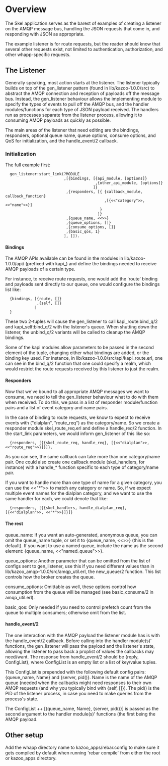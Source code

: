 
# Overview

The Skel application serves as the barest of examples of creating a listener on
the AMQP message bus, handling the JSON requests that come in, and responding
with JSON as appropriate.

The example listener is for route requests, but the reader should know that
several other requests exist, not limited to authentication, authorization, and
other whapp-specific requests.

## The Listener

Generally speaking, most action starts at the listener. The listener typically
builds on top of the gen_listener pattern (found in lib/kazoo-1.0.0/src) to
abstract the AMQP connection and reception of payloads off the message bus.
Instead, the gen_listener behaviour allows the implementing module to specify
the types of events to pull off the AMQP bus, and the handler modules/functions
for each type of JSON payload received. The handlers run as processes separate
from the listener process, allowing it to consuming AMQP payloads as quickly as
possible.

The main areas of the listener that need editing are the bindings, responders,
optional queue name, queue options, consume options, and QoS for initialization,
and the handle_event/2 callback.

### Initialization

The full example first:

~~~
  gen_listener:start_link(?MODULE
                          ,[{bindings, [{api_module, [options]}
                                        ,{other_api_module, [options]}
                                       ]}
                           ,{responders, [{ {callback_module, callback_function}
                                            ,[{<<"category">>, <<"name">>}]
                                          }
                                         ]}
                           ,{queue_name, <<>>}
                           ,{queue_options, []}
                           ,{consume_options, []}
                           ,{basic_qos, 1}
                          ], []).
~~~

#### Bindings

The AMQP APIs available can be found in the modules in lib/kazoo-1.0.0/api/
(prefixed with kapi_) and define the bindings needed to receive AMQP payloads of
a certain type.

For instance, to receive route requests, one would add the 'route' binding and
payloads sent directly to our queue, one would configure the bindings list like:

~~~
  {bindings, [{route, []}
              ,{self, []}
             ]
  }
~~~

These two 2-tuples will cause the gen_listener to call kapi_route:bind_q/2 and
kapi_self:bind_q/2 with the listener's queue. When shutting down the listener,
the unbind_q/2 variants will be called to cleanup the AMQP bindings.

Some of the kapi modules allow parameters to be passed in the second element of
the tuple, changing either what bindings are added, or the binding key used. For
instance, in lib/kazoo-1.0.0/src/api/kapi_route.erl, one can see in the
bind_q/2 function that one could specify a realm, which would restrict the route
requests received by this listener to just the realm.

#### Responders

Now that we've bound to all appropriate AMQP messages we want to consume, we
need to tell the gen_listener behaviour what to do with them when received. To
do this, we pass in a list of responder module/function pairs and a list of
event category and name pairs.

In the case of binding to route requests, we know to expect to receive events
with ("dialplan", "route_req") as the category/name. So we create a responder
module skel_route_req.erl and define a handle_req/2 function. In the start_link
parameters, we would inform gen_listener of this like so:

~~~
  {responders, [{{skel_route_req, handle_req}, [{<<"dialplan">>, <<"route_req">>}]}]}.
~~~

As you can see, the same callback can take more than one category/name pair. One
could also create one callback module (skel_handlers, for instance) with a
handle_* function specific to each type of category/name pair.

If you want to handle more than one type of name for a given category, you can
use the <<"*">> to match any category or name. So, if we expect multiple event
names for the dialplan category, and we want to use the same handler for each,
we could denote that like:

~~~
  {responders, [{{skel_handlers, handle_dialplan_req}, [{<<"dialplan">>, <<"*">>}]}]}
~~~

#### The rest

queue_name: If you want an auto-generated, anonymous queue, you can omit the
queue_name tuple, or set it to {queue_name, <<>>} (this is the default). If you
want to use a named queue, include the name as the second element:
{queue_name, <<"named_queue">>}.

queue_options: Another parameter that can be omitted from the list of configs
sent to gen_listener, use this if you need different values than in
lib/kazoo_amqp-1.0.0/src/amqp_util.erl, the new_queue/2 function. This list
controls how the broker creates the queue.

consume_options: Omittable as well, these options control how consumption from
the queue will be managed (see basic_consume/2 in amqp_util.erl).

basic_qos: Only needed if you need to control prefetch count from the queue to
multiple consumers; otherwise omit from the list.

#### handle_event/2

The one interaction with the AMQP payload the listener module has is with the
handle_event/2 callback. Before calling into the handler module(s)' functions,
the gen_listener will pass the payload and the listener's state, allowing the
listener to pass back a proplist of values the callbacks may need/want. The
response from handle_event/2 should be {reply, ConfigList}, where ConfigList is
an empty list or a list of key/value tuples.

This ConfigList is prepended with the following default config pairs:
{queue_name, Name} and {server, pid()}. Name is the name of the AMQP queue
(needed when the callbacks might need responses to their own AMQP requests (and
why you typically bind with {self, []}). The pid() is the PID of the listener
process, in case you need to make queries from the process's state.

The ConfigList ++ [{queue_name, Name}, {server, pid()}] is passed as the second
argument to the handler module(s)' functions (the first being the AMQP payload.


## Other setup

Add the whapp directory name to kazoo_apps/rebar.config to make sure it gets
compiled by default when running 'rebar compile' from either the root or
kazoo_apps directory.
